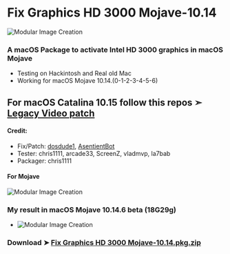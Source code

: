


# Fix Graphics HD 3000 Mojave-10.14

![Modular Image Creation](https://i25.servimg.com/u/f25/18/50/18/69/68747422.png)

### A macOS Package to activate Intel HD 3000 graphics in macOS Mojave
- Testing on Hackintosh and Real old Mac
- Working for macOS Mojave 10.14.(0-1-2-3-4-5-6)

## For macOS Catalina 10.15 follow this repos ➣ [Legacy Video patch](https://github.com/chris1111/Legacy-Video-patch)

#### Credit: 
- Fix/Patch: [dosdude1](https://forums.macrumors.com/members/dosdude1.669685/), [AsentientBot](https://forums.macrumors.com/members/asentientbot.1135186/)
- Tester: chris1111, arcade33, ScreenZ, vladmvp, la7bab
- Packager: chris1111

#### For Mojave
![Modular Image Creation](https://i25.servimg.com/u/f25/18/50/18/69/webp_n17.gif)




### My result in macOS Mojave 10.14.6 beta (18G29g)
- ![Modular Image Creation](https://i.servimg.com/u/f25/18/50/18/69/scree126.png)

### Download ➤ [Fix Graphics HD 3000 Mojave-10.14.pkg.zip](https://github.com/chris1111/Fix-Graphics-HD-3000-Mojave-10.14/releases/tag/V1)

